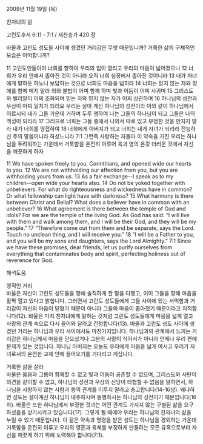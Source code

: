 2009년 11월 19일 (목)

친자녀의 삶



고린도후서 6:11 - 7:1 / 새찬송가 420 장


바울과 고린도 성도들 사이에 생겼던 거리감은 무엇 때문입니까?
거룩한 삶의 구체적인 모습은 어떠합니까?

11 고린도인들이여 너희를 향하여 우리의 입이 열리고 우리의 마음이 넓어졌으니 12 너희가 우리 안에서 좁아진 것이 아니라 오직 너희 심정에서 좁아진 것이니라 
13 내가 자녀에게 말하듯 하노니 보답하는 것으로 너희도 마음을 넓히라 14 너희는 믿지 않는 자와 멍에를 함께 메지 말라 의와 불법이 어찌 함께 하며 빛과 어둠이 어찌 사귀며 15 그리스도와 벨리알이 어찌 조화되며 믿는 자와 믿지 않는 자가 어찌 상관하며 16 하나님의 성전과 우상이 어찌 일치가 되리요 우리는 살아 계신 하나님의 성전이라 이와 같이 하나님께서 이르시되 내가 그들 가운데 거하며 두루 행하여 나는 그들의 하나님이 되고 그들은 나의 백성이 되리라 17 그러므로 너희는 그들 중에서 나와서 따로 있고 부정한 것을 만지지 말라 내가 너희를 영접하여 18 너희에게 아버지가 되고 너희는 내게 자녀가 되리라 전능하신 주의 말씀이니라 하셨느니라 7:1 그런즉 사랑하는 자들아 이 약속을 가진 우리는 하나님을 두려워하는 가운데서 거룩함을 온전히 이루어 육과 영의 온갖 더러운 것에서 자신을 깨끗하게 하자 

11 We have spoken freely to you, Corinthians, and opened wide our hearts to you. 
12 We are not withholding our affection from you, but you are withholding yours from us. 13 As a fair exchange--I speak as to my children--open wide your hearts also. 14 Do not be yoked together with unbelievers. For what do righteousness and wickedness have in common? Or what fellowship can light have with darkness? 
15 What harmony is there between Christ and Belial? What does a believer have in common with an unbeliever? 16 What agreement is there between the temple of God and idols? For we are the temple of the living God. As God has said: “I will live with them and walk among them, and I will be their God, and they will be my people.” 
17 “Therefore come out from them and be separate, says the Lord. Touch no unclean thing, and I will receive you.” 18 “I will be a Father to you, and you will be my sons and daughters, says the Lord Almighty.” 7:1 Since we have these promises, dear friends, let us purify ourselves from everything that contaminates body and spirit, perfecting holiness out of reverence for God.

해석도움





영적인 거리  
바울은 자신이 고린도 성도들을 향해 솔직하게 할 말을 다했고, 이미 그들을 향해 마음을 활짝 열고 있다고 밝힙니다. 그러면서 고린도 성도들에게 그들 사이에 있는 서먹함과 거리감이 자신의 마음이 닫혔기 때문이 아니라 그들의 마음이 좁아졌기 때문이라고 지적합니다(12). 바울은 마치 친자녀에게 말하는 것처럼 고린도 성도들에게 마음을 넓게 열고 사랑의 관계 속으로 다시 들어와 달라고 간청합니다(13). 바울과 고린도 성도 사이에 생겼던 거리는 하나님과 우리 사이에서도 마찬가지입니다. 하나님과의 관계에서 느끼는 거리감은 하나님께서 마음을 닫으셨거나 그분의 사랑이 식어서가 아니라 언제나 우리 편에 문제가 있는 것입니다. 하나님 아버지는 오늘도 우리에게 마음을 넓게 여시고 우리가 자녀로서의 온전한 교제 안에 들어오기를 기다리고 계십니다.    

거룩한 삶을 살라  
바울은 옳음과 그름이 함께할 수 없고 빛과 어둠이 공존할 수 없으며, 그리스도와 사탄이 의견을 같이할 수 없고, 하나님의 성전과 우상의 신당이 타협할 수 없음을 말하면서, 하나님을 사랑하지 않는 사람과 동역 관계를 이루지 말라고 충고합니다(14-16상). 왜냐하면 성도는 살아계신 하나님이 내주하시며 동행하시는 하나님의 성전이기 때문입니다(16하). 바울은 또한 하나님께서 부정한 것과는 어떤 관계도 가지지 않는 구별된 삶을 요구하셨음을 상기시키고 있습니다(17). 그렇게 될 때에야 우리는 하나님의 친자녀의 삶을 누릴 수 있기 때문입니다. 이 같은 약속과 명령을 받은 성도는 하나님을 경외하는 가운데 거룩함을 온전히 이루고 우리의 영혼과 육체를 부정하게 만들려는 모든 유혹으로부터 자신을 깨끗게 하기 위해 노력해야 합니다(7:1).